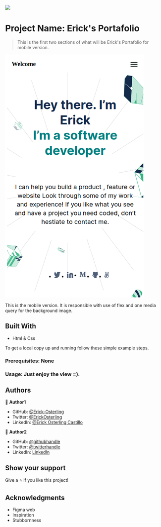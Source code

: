 ![](https://img.shields.io/badge/Microverse-blueviolet)

# Project Name: Erick's Portafolio

> This is the first two sections of what will be Erick's Portafolio for mobile version. 

![screenshot](images/Port_screenshot.png)

This is the mobile version. It is responsible with use of flex and one media query for the background image.

## Built With

- Html & Css

To get a local copy up and running follow these simple example steps.

### Prerequisites: None

### Usage: Just enjoy the view =).

## Authors

👤 **Author1**

- GitHub: [@Erick-Osterling](https://github.com/Erick-Osterling)
- Twitter: [@ErickOsterling](https://twitter.com/ErickOsterling)
- LinkedIn: [@Erick Osterling Castillo](https://www.linkedin.com/in/erick-osterling-castillo-49b569104/)

👤 **Author2**

- GitHub: [@githubhandle](https://github.com/githubhandle)
- Twitter: [@twitterhandle](https://twitter.com/twitterhandle)
- LinkedIn: [LinkedIn](https://linkedin.com/in/linkedinhandle)

## Show your support

Give a ⭐️ if you like this project!

## Acknowledgments

- Figma web
- Inspiration
- Stubbornness
